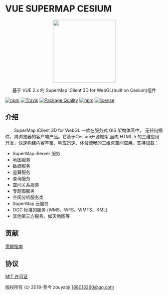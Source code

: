 # VUE SUPERMAP CESIUM

<p align="center"><img src="//zouyaoji.top/vue-cesium-supermap/favicon.png" width="200px"></p>

<p align="center">基于 VUE 2.x 的 SuperMap iClient 3D for WebGL(built on Cesium)组件</p>

[![npm](https://img.shields.io/npm/v/vue-cesium-supermap.svg)]()
[![Travis](https://img.shields.io/travis/zouyaoji/vue-cesium-supermap.svg)]()
[![Package Quality](http://npm.packagequality.com/shield/vue-cesium-supermap.svg)](http://packagequality.com/#?package=vue-cesium-supermap)
[![npm](https://img.shields.io/npm/dm/vue-cesium-supermap.svg)]()
[![license](https://img.shields.io/github/license/zouyaoji/vue-cesium-supermap.svg)]()

## 介绍

<p style="text-indent:2em;">SuperMap iClient 3D for WebGL 一款在服务式 GIS 架构体系中， 无任何插件，跨浏览器的客户端产品。它基于Cesium开源框架,面向 HTML 5 的三维应用开发，快速构建内容丰富、响应迅速、体验流畅的三维真空间应用。支持加载：</p>

- SuperMap iServer 服务
- 地图服务
- 数据服务
- 量算服务
- 查询服务
- 空间关系服务
- 专题图服务
- 空间分析服务类
- SuperMap 云服务
- OGC 标准的服务 (WMS、WFS、WMTS、KML)
- 其他第三方服务，如天地图等

## 贡献

[贡献指南](https://github.com/zouyaoji/vue-cesium-supermap/blob/master/CONTRIBUTING.md)

## 协议

[MIT 许可证](//opensource.org/licenses/MIT)

版权所有 (c) 2018-至今 zouyaoji <188013260@qq.com>
